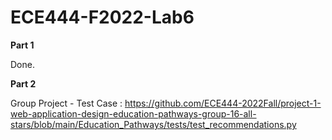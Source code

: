 # ECE444-F2022-Lab6

**Part 1**

Done.


**Part 2**

Group Project - Test Case : <https://github.com/ECE444-2022Fall/project-1-web-application-design-education-pathways-group-16-all-stars/blob/main/Education_Pathways/tests/test_recommendations.py> 